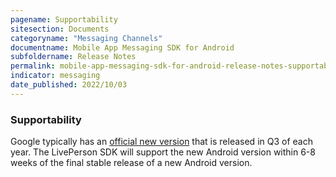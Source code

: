 ```yaml
---
pagename: Supportability
sitesection: Documents
categoryname: "Messaging Channels"
documentname: Mobile App Messaging SDK for Android
subfoldername: Release Notes
permalink: mobile-app-messaging-sdk-for-android-release-notes-supportability.html
indicator: messaging
date_published: 2022/10/03
---
```


### Supportability

Google typically has an [official new version](https://en.wikipedia.org/wiki/Android_version_history) that is released in Q3 of each year. The LivePerson SDK will support the new Android version within 6-8 weeks of the final stable release of a new Android version.